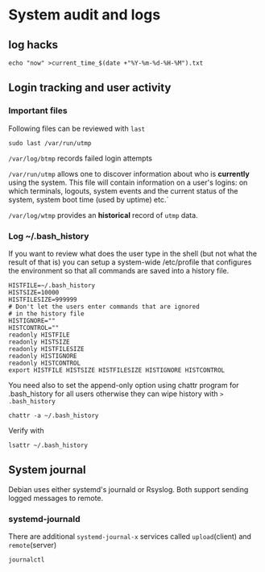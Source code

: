 # System audit and logs


## log hacks

```
echo "now" >current_time_$(date +"%Y-%m-%d-%H-%M").txt
```

## Login tracking and user activity

### Important files
Following files can be reviewed with `last`
```
sudo last /var/run/utmp
```
`/var/log/btmp` records failed login attempts

`/var/run/utmp` allows one to discover information about who is **currently** using the system.
This file will contain information on a user's logins: on which terminals, logouts,
system events and the current status of the system, system boot time (used by uptime) etc.`

`/var/log/wtmp` provides an **historical** record of `utmp` data.

### Log ~/.bash_history

If you want to review what does the user type in the shell (but not what the result of that is) you can setup
a system-wide /etc/profile that configures the environment so that all commands are saved into a
history file. 

```
HISTFILE=~/.bash_history
HISTSIZE=10000
HISTFILESIZE=999999
# Don't let the users enter commands that are ignored
# in the history file
HISTIGNORE=""
HISTCONTROL=""
readonly HISTFILE
readonly HISTSIZE
readonly HISTFILESIZE
readonly HISTIGNORE
readonly HISTCONTROL
export HISTFILE HISTSIZE HISTFILESIZE HISTIGNORE HISTCONTROL
```

You need also to set the append-only option using chattr program for .bash_history for all users otherwise they can wipe history with `> .bash_history`
```
chattr -a ~/.bash_history
```

Verify with
```
lsattr ~/.bash_history
```


## System journal
Debian uses either systemd's journald or Rsyslog. Both support sending logged messages to remote.

### systemd-journald

There are additional `systemd-journal-x` services called `upload`(client) and `remote`(server)
```
journalctl
```
